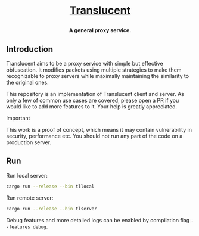 # <p align="center">[Translucent](https://the-boys.fandom.com/wiki/Translucent)</p>

**<p align="center">A general proxy service.</p>**

## Introduction

Translucent aims to be a proxy service with simple but effective obfuscation. It modifies packets using multiple strategies to make them recognizable to proxy servers while maximally maintaining the similarity to the original ones.

This repository is an implementation of Translucent client and server. As only a few of common use cases are covered, please open a PR if you would like to add more features to it. Your help is greatly appreciated.

> [!IMPORTANT]
> This work is a proof of concept, which means it may contain vulnerability in security, performance etc. You should not run any part of the code on a production server.

## Run

Run local server:

```bash
cargo run --release --bin tllocal
```

Run remote server:

```bash
cargo run --release --bin tlserver
```

Debug features and more detailed logs can be enabled by compilation flag `--features debug`.
